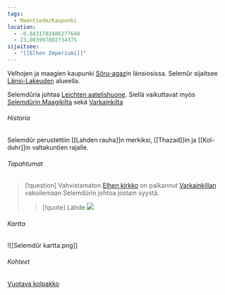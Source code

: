 ```yaml
---
tags:
  - Maantiede/Kaupunki
location:
  - -0.8431702486277648
  - 23.003997802734375
sijaitsee:
  - "[[Elhen Imperiumi]]"
---
```


Velhojen ja maagien kaupunki [Sôru-agaz](Sôru-agaz.md)in länsiosissa. Selemûr sijaitsee [Länsi-Lakeuden](Lakeus) alueella.

Selemdûria johtaa [Leichten aatelishuone](Leichten%20aatelishuone.md). Siellä vaikuttavat myös [Selemdûrin Maagikilta](Selemdûrin%20Maagikilta.md) sekä [Varkainkilta](Varkainkilta.md)

###### Historia

Selemdûr perustettiin [[Lahden rauha]]n merkiksi, [[Thazad]]in ja [[Kol-duhr]]in valtakuntien rajalle.



###### Tapahtumat

>[!question] Vahvistamaton
>[Elhen kirkko](Elhen%20kirkko.md) on palkannut [Varkainkillan](Varkainkilta.md) vakoilemaan Selemdûrin johtoa jostain syystä.
>>[!quote] Lähde
>>![](Selemdûrin%20varastetut%20kirjeet.md#^60e62b)

###### Kartta

![[Selemdûr kartta.png]]


###### Kohteet

[Vuotava kolpakko](Vuotava%20Kolpakko)